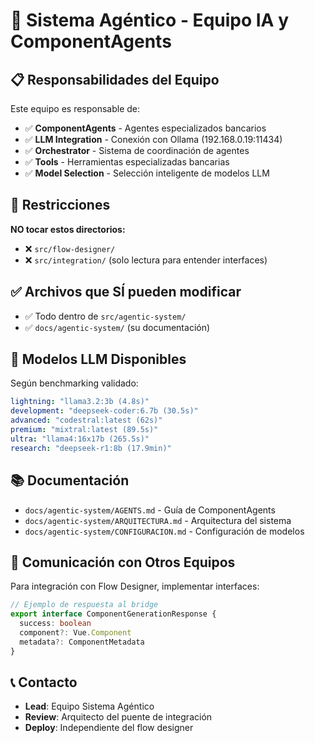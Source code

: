 # 🤖 Sistema Agéntico - Equipo IA y ComponentAgents

## 📋 Responsabilidades del Equipo

Este equipo es responsable de:
- ✅ **ComponentAgents** - Agentes especializados bancarios
- ✅ **LLM Integration** - Conexión con Ollama (192.168.0.19:11434)
- ✅ **Orchestrator** - Sistema de coordinación de agentes
- ✅ **Tools** - Herramientas especializadas bancarias
- ✅ **Model Selection** - Selección inteligente de modelos LLM

## 🚫 Restricciones

**NO tocar estos directorios:**
- ❌ `src/flow-designer/`
- ❌ `src/integration/` (solo lectura para entender interfaces)

## ✅ Archivos que SÍ pueden modificar

- ✅ Todo dentro de `src/agentic-system/`
- ✅ `docs/agentic-system/` (su documentación)

## 🧠 Modelos LLM Disponibles

Según benchmarking validado:
```yaml
lightning: "llama3.2:3b (4.8s)"
development: "deepseek-coder:6.7b (30.5s)" 
advanced: "codestral:latest (62s)"
premium: "mixtral:latest (89.5s)"
ultra: "llama4:16x17b (265.5s)"
research: "deepseek-r1:8b (17.9min)"
```

## 📚 Documentación

- `docs/agentic-system/AGENTS.md` - Guía de ComponentAgents
- `docs/agentic-system/ARQUITECTURA.md` - Arquitectura del sistema
- `docs/agentic-system/CONFIGURACION.md` - Configuración de modelos

## 🔗 Comunicación con Otros Equipos

Para integración con Flow Designer, implementar interfaces:
```typescript
// Ejemplo de respuesta al bridge
export interface ComponentGenerationResponse {
  success: boolean
  component?: Vue.Component
  metadata?: ComponentMetadata
}
```

## 📞 Contacto

- **Lead**: Equipo Sistema Agéntico
- **Review**: Arquitecto del puente de integración
- **Deploy**: Independiente del flow designer
